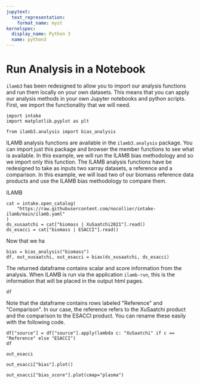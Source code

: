 ```yaml
---
jupytext:
  text_representation:
    format_name: myst
kernelspec:
  display_name: Python 3
  name: python3
---
```


# Run Analysis in a Notebook

`ilamb3` has been redesigned to allow you to import our analysis functions and run them locally on your own datasets. This means that you can apply our analysis methods in your own Jupyter notebooks and python scripts. First, we import the functionality that we will need.

```{code-cell}
import intake
import matplotlib.pyplot as plt

from ilamb3.analysis import bias_analysis
```

ILAMB analysis functions are available in the `ilamb3.analysis` package. You can import just this package and browser the member functions to see what is available. In this example, we will run the ILAMB bias methodology and so we import only this function. The ILAMB analysis functions have be redesigned to take as inputs two xarray datasets, a reference and a comparison. In this example, we will load two of our biomass reference data products and use the ILAMB bias methodology to compare them.

ILAMB

```{code-cell}
cat = intake.open_catalog(
    "https://raw.githubusercontent.com/nocollier/intake-ilamb/main/ilamb.yaml"
)
ds_xusaatchi = cat["biomass | XuSaatchi2021"].read()
ds_esacci = cat["biomass | ESACCI"].read()
```

Now that we ha

```{code-cell}
bias = bias_analysis("biomass")
df, out_xusaatchi, out_esacci = bias(ds_xusaatchi, ds_esacci)
```

The returned dataframe contains scalar and score information from the analysis. When ILAMB is run via the application `ilamb-run`, this is the information that will be placed in the output html pages.

```{code-cell}
df
```

Note that the dataframe contains rows labeled "Reference" and "Comparison". In our case, the reference refers to the XuSaatchi product and the comparison to the ESACCI product. You can rename these easily with the following code.

```{code-cell}
df["source"] = df["source"].apply(lambda c: "XuSaatchi" if c == "Reference" else "ESACCI")
df
```

```{code-cell}
out_esacci
```

```{code-cell}
out_esacci["bias"].plot()
```


```{code-cell}
out_esacci["bias_score"].plot(cmap="plasma")
```
